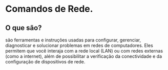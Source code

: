 # Comandos de Rede.
## O que são?
são ferramentas e instruções usadas para configurar, gerenciar, diagnosticar e solucionar problemas em redes de computadores. Eles permitem que você interaja com a rede local (LAN) ou com redes externas (como a internet), além de possibilitar a verificação da conectividade e da configuração de dispositivos de rede.
